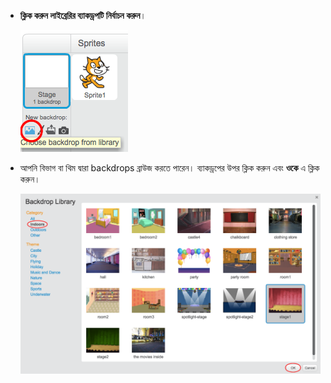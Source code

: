+ **ক্লিক করুন লাইব্রেরির ব্যাকড্রপটি নির্বাচন করুন**।
    
    ![স্ক্রিনশট](images/stage-choose.png)

+ আপনি বিভাগ বা থিম দ্বারা backdrops ব্রাউজ করতে পারেন। ব্যাকড্রপের উপর ক্লিক করুন এবং **ওকে** এ ক্লিক করুন।
    
    ![স্ক্রিনশট](images/backdrop.png)
